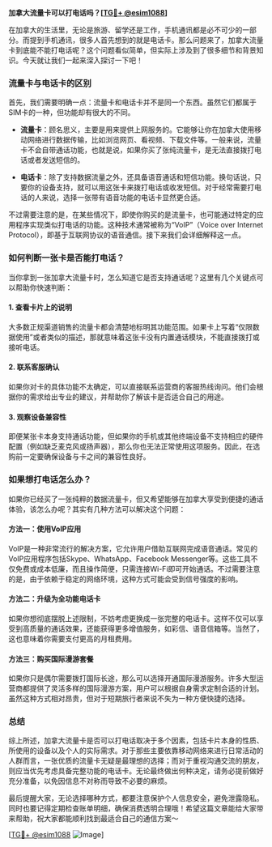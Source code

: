 **加拿大流量卡可以打电话吗？[[TG💪+ @esim1088](https://t.me/s/esim1088)]**

在加拿大的生活里，无论是旅游、留学还是工作，手机通讯都是必不可少的一部分。而提到手机通讯，很多人首先想到的就是电话卡。那么问题来了，加拿大流量卡到底能不能打电话呢？这个问题看似简单，但实际上涉及到了很多细节和背景知识。今天就让我们一起来深入探讨一下吧！

### 流量卡与电话卡的区别

首先，我们需要明确一点：流量卡和电话卡并不是同一个东西。虽然它们都属于SIM卡的一种，但功能却有很大的不同。

- **流量卡**：顾名思义，主要是用来提供上网服务的。它能够让你在加拿大使用移动网络进行数据传输，比如浏览网页、看视频、下载文件等。一般来说，流量卡不会自带通话功能，也就是说，如果你买了张纯流量卡，是无法直接拨打电话或者发送短信的。
  
- **电话卡**：除了支持数据流量之外，还具备语音通话和短信功能。换句话说，只要你的设备支持，就可以用这张卡来拨打电话或收发短信。对于经常需要打电话的人来说，选择一张带有语音功能的电话卡显然更合适。

不过需要注意的是，在某些情况下，即使你购买的是流量卡，也可能通过特定的应用程序实现类似打电话的功能。这种技术通常被称为“VoIP”（Voice over Internet Protocol），即基于互联网协议的语音通信。接下来我们会详细解释这一点。

### 如何判断一张卡是否能打电话？

当你拿到一张加拿大流量卡时，怎么知道它是否支持通话呢？这里有几个关键点可以帮助你快速判断：

#### 1. 查看卡片上的说明
大多数正规渠道销售的流量卡都会清楚地标明其功能范围。如果卡上写着“仅限数据使用”或者类似的描述，那就意味着这张卡没有内置通话模块，不能直接拨打或接听电话。

#### 2. 联系客服确认
如果你对卡的具体功能不太确定，可以直接联系运营商的客服热线询问。他们会根据你的需求给出专业的建议，并帮助你了解该卡是否适合自己的用途。

#### 3. 观察设备兼容性
即便某张卡本身支持通话功能，但如果你的手机或其他终端设备不支持相应的硬件配置（例如缺乏麦克风或扬声器），那么你也无法正常使用这项服务。因此，在选购前一定要确保设备与卡之间的兼容性良好。

### 如果想打电话怎么办？

如果你已经买了一张纯粹的数据流量卡，但又希望能够在加拿大享受到便捷的通话体验，该怎么办呢？其实有几种方法可以解决这个问题：

#### 方法一：使用VoIP应用
VoIP是一种非常流行的解决方案，它允许用户借助互联网完成语音通话。常见的VoIP应用程序包括Skype、WhatsApp、Facebook Messenger等。这些工具不仅免费或成本低廉，而且操作简便，只需连接Wi-Fi即可开始通话。不过需要注意的是，由于依赖于稳定的网络环境，这种方式可能会受到信号强度的影响。

#### 方法二：升级为全功能电话卡
如果你想彻底摆脱上述限制，不妨考虑更换成一张完整的电话卡。这样不仅可以享受到高质量的通话效果，还能获得更多增值服务，如彩信、语音信箱等。当然了，这也意味着你需要支付更高的月租费用。

#### 方法三：购买国际漫游套餐
如果你只是偶尔需要拨打国际长途，那么可以选择开通国际漫游服务。许多大型运营商都提供了灵活多样的国际漫游方案，用户可以根据自身需求定制合适的计划。虽然这种方式相对昂贵，但对于短期旅行者来说不失为一种方便快捷的选择。

### 总结

综上所述，加拿大流量卡是否可以打电话取决于多个因素，包括卡片本身的性质、所使用的设备以及个人的实际需求。对于那些主要依靠移动网络来进行日常活动的人群而言，一张优质的流量卡无疑是最理想的选择；而对于重视沟通交流的朋友，则应当优先考虑具备完整功能的电话卡。无论最终做出何种决定，请务必提前做好充分准备，以免因信息不对称而导致不必要的麻烦。

最后提醒大家，无论选择哪种方式，都要注意保护个人信息安全，避免泄露隐私。同时也要记得定期检查账单明细，确保消费透明合理哦！希望这篇文章能给大家带来帮助，祝大家都能顺利找到最适合自己的通信方案～

[[TG💪+ @esim1088](https://t.me/s/esim1088) ![Image](https://i.postimg.cc/4NQfJmqS/Snipaste-2025-05-13-00-14-12.png)]